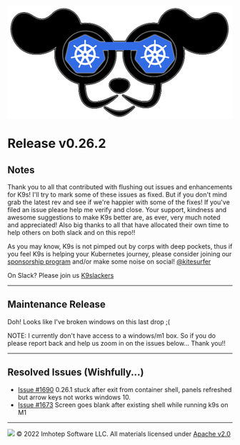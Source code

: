 <img src="https://raw.githubusercontent.com/derailed/k9s/master/assets/k9s.png" align="center" width="800" height="auto"/>

# Release v0.26.2

## Notes

Thank you to all that contributed with flushing out issues and enhancements for K9s! I'll try to mark some of these issues as fixed. But if you don't mind grab the latest rev and see if we're happier with some of the fixes! If you've filed an issue please help me verify and close. Your support, kindness and awesome suggestions to make K9s better are, as ever, very much noted and appreciated! Also big thanks to all that have allocated their own time to help others on both slack and on this repo!!

As you may know, K9s is not pimped out by corps with deep pockets, thus if you feel K9s is helping your Kubernetes journey, please consider joining our [sponsorship program](https://github.com/sponsors/derailed) and/or make some noise on social! [@kitesurfer](https://twitter.com/kitesurfer)

On Slack? Please join us [K9slackers](https://join.slack.com/t/k9sers/shared_invite/enQtOTA5MDEyNzI5MTU0LWQ1ZGI3MzliYzZhZWEyNzYxYzA3NjE0YTk1YmFmNzViZjIyNzhkZGI0MmJjYzhlNjdlMGJhYzE2ZGU1NjkyNTM)

---

## Maintenance Release

Doh! Looks like I've broken windows on this last drop ;(

NOTE: I currently don't have access to a windows/m1 box. So if you do please report back and help us zoom in on the issues below...
Thank you!!

---

## Resolved Issues (Wishfully...)

* [Issue #1690](https://github.com/kswapd/k9s/issues/1690) 0.26.1 stuck after exit from container shell, panels refreshed but arrow keys not works windows 10.
* [Issue #1673](https://github.com/kswapd/k9s/issues/1673) Screen goes blank after existing shell while running k9s on M1

---

<img src="https://raw.githubusercontent.com/derailed/k9s/master/assets/imhotep_logo.png" width="32" height="auto"/> © 2022 Imhotep Software LLC. All materials licensed under [Apache v2.0](http://www.apache.org/licenses/LICENSE-2.0)
